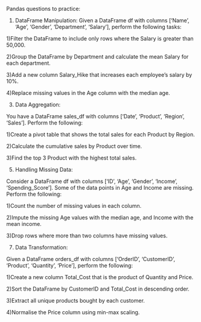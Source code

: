 Pandas questions to practice:

1. DataFrame Manipulation:
Given a DataFrame df with columns [‘Name’, ‘Age’, ‘Gender’, ‘Department’, ‘Salary’], perform the following tasks:

1)Filter the DataFrame to include only rows where the Salary is greater than 50,000.

2)Group the DataFrame by Department and calculate the mean Salary for each department.

3)Add a new column Salary_Hike that increases each employee’s salary by 10%.

4)Replace missing values in the Age column with the median age.


3. Data Aggregation:
   
You have a DataFrame sales_df with columns [‘Date’, ‘Product’, ‘Region’, ‘Sales’]. Perform the following:

1)Create a pivot table that shows the total sales for each Product by Region.

2)Calculate the cumulative sales by Product over time.

3)Find the top 3 Product with the highest total sales.


5. Handling Missing Data:
   
Consider a DataFrame df with columns [‘ID’, ‘Age’, ‘Gender’, ‘Income’, ‘Spending_Score’]. Some of the data points in Age and Income are missing. Perform the following:

1)Count the number of missing values in each column.

2)Impute the missing Age values with the median age, and Income with the mean income.

3)Drop rows where more than two columns have missing values.


7. Data Transformation:
   
Given a DataFrame orders_df with columns [‘OrderID’, ‘CustomerID’, ‘Product’, ‘Quantity’, ‘Price’], perform the following:

1)Create a new column Total_Cost that is the product of Quantity and Price.

2)Sort the DataFrame by CustomerID and Total_Cost in descending order.

3)Extract all unique products bought by each customer.

4)Normalise the Price column using min-max scaling.

